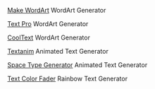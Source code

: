 
[Make WordArt](https://www.makewordart.com/)
WordArt Generator

[Text Pro](https://textpro.me/)
WordArt Generator

[CoolText](https://cooltext.com/)
WordArt Generator

[Textanim](https://textanim.com/)
Animated Text Generator

[Space Type Generator](https://spacetypegenerator.com/)
Animated Text Generator

[Text Color Fader](http://patorjk.com/text-color-fader)
Rainbow Text Generator
